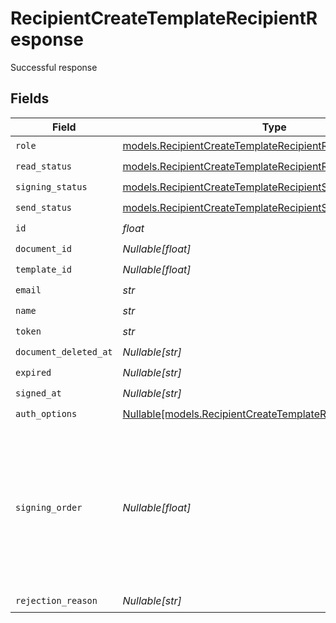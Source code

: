 # RecipientCreateTemplateRecipientResponse

Successful response


## Fields

| Field                                                                                                                    | Type                                                                                                                     | Required                                                                                                                 | Description                                                                                                              |
| ------------------------------------------------------------------------------------------------------------------------ | ------------------------------------------------------------------------------------------------------------------------ | ------------------------------------------------------------------------------------------------------------------------ | ------------------------------------------------------------------------------------------------------------------------ |
| `role`                                                                                                                   | [models.RecipientCreateTemplateRecipientRoleResponse](../models/recipientcreatetemplaterecipientroleresponse.md)         | :heavy_check_mark:                                                                                                       | N/A                                                                                                                      |
| `read_status`                                                                                                            | [models.RecipientCreateTemplateRecipientReadStatus](../models/recipientcreatetemplaterecipientreadstatus.md)             | :heavy_check_mark:                                                                                                       | N/A                                                                                                                      |
| `signing_status`                                                                                                         | [models.RecipientCreateTemplateRecipientSigningStatus](../models/recipientcreatetemplaterecipientsigningstatus.md)       | :heavy_check_mark:                                                                                                       | N/A                                                                                                                      |
| `send_status`                                                                                                            | [models.RecipientCreateTemplateRecipientSendStatus](../models/recipientcreatetemplaterecipientsendstatus.md)             | :heavy_check_mark:                                                                                                       | N/A                                                                                                                      |
| `id`                                                                                                                     | *float*                                                                                                                  | :heavy_check_mark:                                                                                                       | N/A                                                                                                                      |
| `document_id`                                                                                                            | *Nullable[float]*                                                                                                        | :heavy_check_mark:                                                                                                       | N/A                                                                                                                      |
| `template_id`                                                                                                            | *Nullable[float]*                                                                                                        | :heavy_check_mark:                                                                                                       | N/A                                                                                                                      |
| `email`                                                                                                                  | *str*                                                                                                                    | :heavy_check_mark:                                                                                                       | N/A                                                                                                                      |
| `name`                                                                                                                   | *str*                                                                                                                    | :heavy_check_mark:                                                                                                       | N/A                                                                                                                      |
| `token`                                                                                                                  | *str*                                                                                                                    | :heavy_check_mark:                                                                                                       | N/A                                                                                                                      |
| `document_deleted_at`                                                                                                    | *Nullable[str]*                                                                                                          | :heavy_check_mark:                                                                                                       | N/A                                                                                                                      |
| `expired`                                                                                                                | *Nullable[str]*                                                                                                          | :heavy_check_mark:                                                                                                       | N/A                                                                                                                      |
| `signed_at`                                                                                                              | *Nullable[str]*                                                                                                          | :heavy_check_mark:                                                                                                       | N/A                                                                                                                      |
| `auth_options`                                                                                                           | [Nullable[models.RecipientCreateTemplateRecipientAuthOptions]](../models/recipientcreatetemplaterecipientauthoptions.md) | :heavy_check_mark:                                                                                                       | N/A                                                                                                                      |
| `signing_order`                                                                                                          | *Nullable[float]*                                                                                                        | :heavy_check_mark:                                                                                                       | The order in which the recipient should sign the document. Only works if the document is set to sequential signing.      |
| `rejection_reason`                                                                                                       | *Nullable[str]*                                                                                                          | :heavy_check_mark:                                                                                                       | N/A                                                                                                                      |